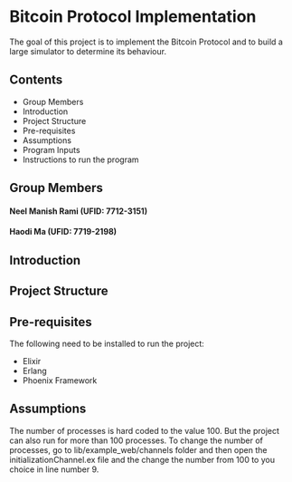 # Bitcoin Protocol Implementation

The goal of this project is to implement the Bitcoin Protocol and to build a large simulator to determine its behaviour.

## Contents

- Group Members
- Introduction
- Project Structure
- Pre-requisites
- Assumptions
- Program Inputs
- Instructions to run the program

## Group Members

#### Neel Manish Rami (UFID: 7712-3151) 

#### Haodi Ma (UFID: 7719-2198)

## Introduction

## Project Structure

## Pre-requisites

The following need to be installed to run the project:

- Elixir
- Erlang
- Phoenix Framework

## Assumptions

The number of processes is hard coded to the value 100. But the project can also run for more than 100 processes. To change the number of processes, go to lib/example_web/channels folder and then open the initializationChannel.ex file and the change the number from 100 to you choice in line number 9.


